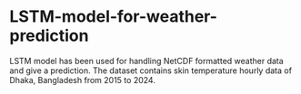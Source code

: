 # LSTM-model-for-weather-prediction
LSTM model has been used for handling NetCDF formatted weather data and give a prediction. The dataset contains skin temperature hourly data of Dhaka, Bangladesh from 2015 to 2024.

